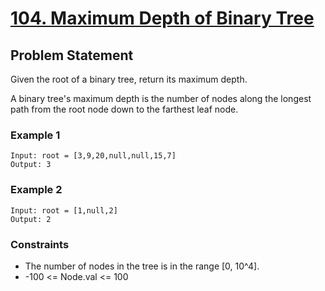 # [104. Maximum Depth of Binary Tree](https://leetcode.com/problems/maximum-depth-of-binary-tree/description/)

## Problem Statement

Given the root of a binary tree, return its maximum depth.

A binary tree's maximum depth is the number of nodes along the longest path from the root node down to the farthest leaf node.

### Example 1

```
Input: root = [3,9,20,null,null,15,7]
Output: 3
```

### Example 2

```
Input: root = [1,null,2]
Output: 2
```

### Constraints

- The number of nodes in the tree is in the range [0, 10^4].
- -100 <= Node.val <= 100
